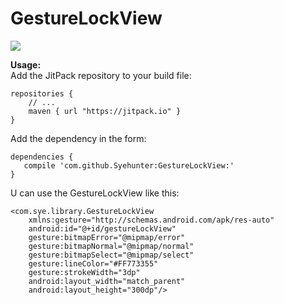 # GestureLockView

![](http://7xn4z4.com1.z0.glb.clouddn.com/GestureLockViewDemo.gif)

**Usage:**<br/>
Add the JitPack repository to your build file:

	repositories {
        // ...
        maven { url "https://jitpack.io" }
    }
Add the dependency in the form:

	dependencies {
	   compile 'com.github.Syehunter:GestureLockView:'
	}


U can use the GestureLockView like this:

	<com.sye.library.GestureLockView 
		xmlns:gesture="http://schemas.android.com/apk/res-auto"
        android:id="@+id/gestureLockView"
        gesture:bitmapError="@mipmap/error"
        gesture:bitmapNormal="@mipmap/normal"
        gesture:bitmapSelect="@mipmap/select"
        gesture:lineColor="#FF773355"
        gesture:strokeWidth="3dp"
        android:layout_width="match_parent"
        android:layout_height="300dp"/>